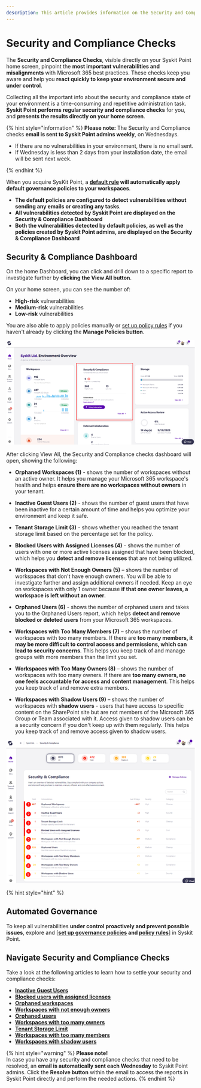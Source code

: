 ```yaml
---
description: This article provides information on the Security and Compliance checks feature in Syskit Point.
---
```


# Security and Compliance Checks

The **Security and Compliance Checks**, visible directly on your Syskit Point home screen, pinpoint the **most important vulnerabilities and misalignments** with Microsoft 365 best practices. These checks keep you aware and help you **react quickly to keep your environment secure and under control**.

Collecting all the important info about the security and compliance state of your environment is a time-consuming and repetitive administration task. **Syskit Point performs regular security and compliance checks** for you, and **presents the results directly on your home screen**.

{% hint style="information" %}
**Please note:** The Security and Compliance checks **email is sent to Syskit Point admins weekly**, on Wednesdays. 
  * If there are no vulnerabilities in your environment, there is no email sent. 
  * If Wednesday is less than 2 days from your installation date, the email will be sent next week. 

{% endhint %}


When you acquire SysKit Point, a **[default rule](../../governance-and-automation/automated-workflows/policy-automation.md#default-rule) will automatically apply default governance policies to your workspaces**. 
  * **The default policies are configured to detect vulnerabilities without sending any emails or creating any tasks**.
  * **All vulnerabilities detected by Syskit Point are displayed on the Security & Compliance Dashboard**
  * **Both the vulnerabilities detected by default policies, as well as the policies created by Syskit Point admins, are displayed on the Security & Compliance Dashboard**

## Security & Compliance Dashboard
On the home Dashboard, you can click and drill down to a specific report to investigate further by **clicking the View All button**.

On your home screen, you can see the number of:
  * **High-risk** vulnerabilities
  * **Medium-risk** vulnerabilities
  * **Low-risk** vulnerabilities

You are also able to apply policies manually or [set up policy rules](../../governance-and-automation/automated-workflows/policy-automation.md) if you haven't already by clicking the **Manage Policies button**. 


![Security & Compliance checks - Home](../../.gitbook/assets/security-and-compliance-checks-home.png)


After clicking View All, the Security and Compliance checks dashboard will open, showing the following: 


* **Orphaned Workspaces (1)** - shows the number of workspaces without an active owner. It helps you manage your Microsoft 365 workspace's health and helps **ensure there are no workspaces without owners** in your tenant. 

* **Inactive Guest Users (2)** - shows the number of guest users that have been inactive for a certain amount of time and helps you optimize your environment and keep it safe.

* **Tenant Storage Limit (3)** - shows whether you reached the tenant storage limit based on the percentage set for the policy.

* **Blocked Users with Assigned Licenses (4)** - shows the number of users with one or more active licenses assigned that have been blocked, which helps you **detect and remove licenses** that are not being utilized.

* **Workspaces with Not Enough Owners (5)** – shows the number of workspaces that don't have enough owners. You will be able to investigate further and assign additional owners if needed. Keep an eye on workspaces with only 1 owner because **if that one owner leaves, a workspace is left without an owner**. 

* **Orphaned Users (6)** - shows the number of orphaned users and takes you to the Orphaned Users report, which helps **detect and remove blocked or deleted users** from your Microsoft 365 workspaces. 

* **Workspaces with Too Many Members (7)** – shows the number of workspaces with too many members. If there are **too many members, it may be more difficult to control access and permissions, which can lead to security concerns**. This helps you keep track of and manage groups with more members than the limit you set. 

* **Workspaces with Too Many Owners (8)** – shows the number of workspaces with too many owners. If there are **too many owners, no one feels accountable for access and content management**. This helps you keep track of and remove extra members. 

* **Workspaces with Shadow Users (9)** – shows the number of workspaces with **shadow users** - users that have access to specific content on the SharePoint site but are not members of the Microsoft 365 Group or Team associated with it. Access given to shadow users can be a security concern if you don't keep up with them regularly. This helps you keep track of and remove access given to shadow users. 

![Security & Compliance Checks](../../.gitbook/assets/security-compliance-checks-dashboard.png)

{% hint style="hint" %}

## Automated Governance

To keep all vulnerabilities **under control proactively and prevent possible issues**, explore and [**[set up governance policies](../../governance-and-automation/automated-workflows/set-up-policies.md) and [policy rules](../../governance-and-automation/automated-workflows/policy-automation.md)**] in Syskit Point.
 
## Navigate Security and Compliance Checks

Take a look at the following articles to learn how to settle your security and compliance checks: 

 * [**Inactive Guest Users**](../security-compliance-checks/inactive-guest-users.md)
 * [**Blocked users with assigned licenses**](../security-compliance-checks/blocked-users-assigned-license.md)
 * [**Orphaned workspaces** ](../security-compliance-checks/orphaned-workspaces.md)
 * [**Workspaces with not enough owners**](../security-compliance-checks/workspaces-not-enough-owners.md)
 * [**Orphaned users**](../security-compliance-checks/orphaned-users.md)
 * [**Workspaces with too many owners**](../security-compliance-checks/inactive-guest-users.md)
 * [**Tenant Storage Limit**](../security-compliance-checks/tenant-storage.md)
 * [**Workspaces with too many members**](../security-compliance-checks/workspaces-with-too-many-members.md)
 * [**Workspaces with shadow users**](../security-compliance-checks/workspaces-with-shadow-users.md)

{% hint style="warning" %}
**Please note!**  
In case you have any security and compliance checks that need to be resolved, an **email is automatically sent each Wednesday** to Syskit Point admins. Click the **Resolve button** within the email to access the reports in Syskit Point directly and perform the needed actions.
{% endhint %}